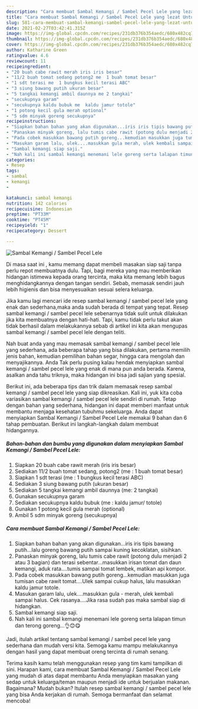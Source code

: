 ```yaml
---
description: "Cara membuat Sambal Kemangi / Sambel Pecel Lele yang lezat Untuk Jualan"
title: "Cara membuat Sambal Kemangi / Sambel Pecel Lele yang lezat Untuk Jualan"
slug: 581-cara-membuat-sambal-kemangi-sambel-pecel-lele-yang-lezat-untuk-jualan
date: 2021-02-27T03:42:41.315Z
image: https://img-global.cpcdn.com/recipes/231db376b354aedc/680x482cq70/sambal-kemangi-sambel-pecel-lele-foto-resep-utama.jpg
thumbnail: https://img-global.cpcdn.com/recipes/231db376b354aedc/680x482cq70/sambal-kemangi-sambel-pecel-lele-foto-resep-utama.jpg
cover: https://img-global.cpcdn.com/recipes/231db376b354aedc/680x482cq70/sambal-kemangi-sambel-pecel-lele-foto-resep-utama.jpg
author: Katharine Green
ratingvalue: 4.6
reviewcount: 11
recipeingredient:
- "20 buah cabe rawit merah iris iris besar"
- "11/2 buah tomat sedang potong2 me  1 buah tomat besar"
- "1 sdt terasi me  1 bungkus kecil terasi ABC"
- "3 siung bawang putih ukuran besar"
- "5 tangkai kemangi ambil daunnya me 2 tangkai"
- "secukupnya garam"
- "secukupnya kaldu bubuk me  kaldu jamur totole"
- "1 potong kecil gula merah optional"
- "5 sdm minyak goreng secukupnya"
recipeinstructions:
- "Siapkan bahan bahan yang akan digunakan...iris iris tipis bawang putih...lalu goreng bawang putih sampai kuning kecoklatan, sisihkan."
- "Panaskan minyak goreng, lalu tumis cabe rawit (potong dulu menjadi 2 atau 3 bagian) dan terasi sebentar...masukkan irisan tomat dan daun kemangi, aduk rata....tumis sampai tomat lembek, matikan api kompor."
- "Pada cobek masukkan bawang putih goreng...kemudian masukkan juga tumisan cabe rawit tomat....Ulek sampai cukup halus, lalu masukkan kaldu jamur totole."
- "Masukan garam lalu, ulek....masukkan gula merah, ulek kembali sampai halus. Cek rasanya....Jika rasa sudah pas maka sambal siap di hidangkan."
- "Sambal kemangi siap saji."
- "Nah kali ini sambal kemangi menemani lele goreng serta lalapan timun dan terong goreng...👌😊😋"
categories:
- Resep
tags:
- sambal
- kemangi
- 

katakunci: sambal kemangi  
nutrition: 142 calories
recipecuisine: Indonesian
preptime: "PT33M"
cooktime: "PT45M"
recipeyield: "1"
recipecategory: Dessert

---
```



![Sambal Kemangi / Sambel Pecel Lele](https://img-global.cpcdn.com/recipes/231db376b354aedc/680x482cq70/sambal-kemangi-sambel-pecel-lele-foto-resep-utama.jpg)

Di masa  saat ini , kamu memang dapat membeli masakan siap saji tanpa perlu repot membuatnya dulu. Tapi, bagi mereka yang mau memberikan hidangan istimewa kepada orang tercinta, maka kita memang lebih bagus menghidangkannya dengan tangan sendiri. Sebab, memasak sendiri jauh lebih higienis dan bisa menyesuaikan sesuai selera keluarga.

Jika kamu lagi mencari ide resep sambal kemangi / sambel pecel lele yang enak dan sederhana,maka anda sudah berada di tempat yang tepat. Resep sambal kemangi / sambel pecel lele  sebenarnya tidak sulit untuk dilakukan jika kita membuatnya dengan hati-hati. Tapi, kamu tidak perlu takut akan tidak berhasil dalam melakukannya 
sebab di artikel ini kita akan mengupas sambal kemangi / sambel pecel lele dengan teliti.  



Nah buat anda yang mau memasak sambal kemangi / sambel pecel lele yang sederhana, ada beberapa tahap yang bisa dilakukan, pertama memilih jenis bahan, kemudian pemilihan bahan segar, hingga cara mengolah dan menyajikannya. Anda Tak perlu pusing kalau hendak menyiapkan sambal kemangi / sambel pecel lele yang enak di mana pun anda berada. Karena, asalkan anda  tahu triknya, maka hidangan ini bisa jadi sajian yang spesial.

Berikut ini, ada beberapa tips dan trik dalam memasak resep sambal kemangi / sambel pecel lele yang siap dikreasikan. Kali ini, yuk kita coba variasikan sambal kemangi / sambel pecel lele sendiri di rumah. Tetap dengan bahan yang sederhana, hidangan ini dapat memberi manfaat untuk membantu menjaga kesehatan tubuhmu sekeluarga. Anda dapat menyiapkan Sambal Kemangi / Sambel Pecel Lele memakai 9 bahan dan 6 tahap pembuatan. Berikut ini langkah-langkah dalam membuat hidangannya.

<!--inarticleads1-->

##### Bahan-bahan dan bumbu yang digunakan dalam menyiapkan Sambal Kemangi / Sambel Pecel Lele:

1. Siapkan 20 buah cabe rawit merah (iris iris besar)
1. Sediakan 11/2 buah tomat sedang, potong2 (me : 1 buah tomat besar)
1. Siapkan 1 sdt terasi (me : 1 bungkus kecil terasi ABC)
1. Sediakan 3 siung bawang putih (ukuran besar)
1. Sediakan 5 tangkai kemangi ambil daunnya (me: 2 tangkai)
1. Gunakan secukupnya garam
1. Sediakan secukupnya kaldu bubuk (me : kaldu jamur/ totole)
1. Gunakan 1 potong kecil gula merah (optional)
1. Ambil 5 sdm minyak goreng (secukupnya)




<!--inarticleads2-->

##### Cara membuat Sambal Kemangi / Sambel Pecel Lele:

1. Siapkan bahan bahan yang akan digunakan...iris iris tipis bawang putih...lalu goreng bawang putih sampai kuning kecoklatan, sisihkan.
1. Panaskan minyak goreng, lalu tumis cabe rawit (potong dulu menjadi 2 atau 3 bagian) dan terasi sebentar...masukkan irisan tomat dan daun kemangi, aduk rata....tumis sampai tomat lembek, matikan api kompor.
1. Pada cobek masukkan bawang putih goreng...kemudian masukkan juga tumisan cabe rawit tomat....Ulek sampai cukup halus, lalu masukkan kaldu jamur totole.
1. Masukan garam lalu, ulek....masukkan gula - merah, ulek kembali sampai halus. Cek rasanya....Jika rasa sudah pas maka sambal siap di hidangkan.
1. Sambal kemangi siap saji.
1. Nah kali ini sambal kemangi menemani lele goreng serta lalapan timun dan terong goreng...👌😊😋




Jadi, itulah artikel tentang  sambal kemangi / sambel pecel lele  yang sederhana dan mudah versi kita. Semoga kamu mampu melakukannya dengan hasil yang dapat membuat oreng tercinta di rumah senang. 

Terima kasih kamu telah menggunakan resep yang tim kami tampilkan di sini. Harapan kami, cara membuat  Sambal Kemangi / Sambel Pecel Lele yang mudah di atas dapat membantu Anda menyiapkan masakan yang sedap untuk keluarga/teman maupun menjadi ide untuk berjualan makanan. Bagaimana? Mudah bukan? Itulah resep sambal kemangi / sambel pecel lele yang bisa Anda kerjakan di rumah. Semoga bermanfaat dan selamat mencoba!


